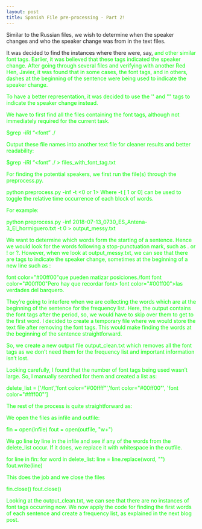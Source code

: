 ```yaml
---
layout: post
title: Spanish File pre-processing - Part 2!
---
```


Similar to the Russian files, we wish to determine when the speaker changes and who the speaker change was from in the text files.

It was decided to find the instances where there were, say, <font color = “#00ff00”> and other similar font tags. Earlier, it was believed that these tags indicated the speaker change. After going through several files and verifying with another Red Hen, Javier, it was found that in some cases, the font tags, and in others, dashes at the beginning of the sentence were being used to indicate the speaker change.

To have a better representation, it was decided to use the '<turn>' and "</turn>" tags to indicate the speaker change instead. 

We have to first find all the files containing the font tags, although not immediately required for the current task.

$grep -iRl “<font” ./

Output these file names into another text file for cleaner results and better readability:

$grep -iRl “<font” ./ > files_with_font_tag.txt

For finding the potential speakers, we first run the file(s) through the preprocess.py.

python preprocess.py -inf <input-file-name> -t <0 or 1>
Where -t [ 1 or 0] can be used to toggle the relative time occurrence of each block of words.

For example: 

python preprocess.py -inf 2018-07-13_0730_ES_Antena-3_El_hormiguero.txt -t 0 > output_messy.txt

We want to determine which words form the starting of a sentence. Hence we would look for the words following a stop-punctuation mark, such as . or ! or ?. However, when we look at output_messy.txt, we can see that there are <font> tags to indicate the speaker change, sometimes at the beginning of a new line such as :

font color="#00ff00"que pueden matizar posiciones./font font color="#00ff00"Pero hay que recordar font> font color="#00ff00">las verdades del barquero.

They’re going to interfere when we are collecting the words which are at the beginning of the sentence for the frequency list. Here, the output contains the font tags after the period, so, we would have to skip over them to get to the first word. I decided to create a temporary file where we would store the text file after removing the font tags. This would make finding the words at the beginning of the sentence straightforward.

So, we create a new output file output_clean.txt which removes all the font tags as we don’t need them for the frequency list and important information isn’t lost.

Looking carefully, I found that the number of font tags being used wasn’t large. So, I manually searched for them and created a list as:

delete_list = ['/font','font color="#00ffff"','font color="#00ff00"', 'font color="#ffff00"']

The rest of the process is quite straightforward as:

We open the files as infile and outfile:

fin = open(infile)
fout = open(outfile, "w+")

We go line by line in the infile and see if any of the words from the delete_list occur. If it does, we replace it with whitespace in the outfile.

for line in fin:
    for word in delete_list:
        line = line.replace(word, "")
    fout.write(line)

This does the job and we close the files

fin.close()
fout.close()

Looking at the output_clean.txt, we can see that there are no instances of font tags occurring now. We now apply the code for finding the first words of each sentence and create a frequency list, as explained in the next blog post.
